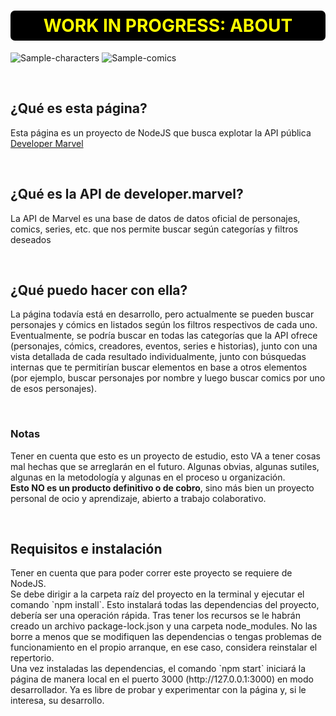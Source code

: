 <div class="main">
  <h1 style="text-align: center; color: yellow; padding: 0.25em; border-radius: 7px; background-color: black;">WORK IN PROGRESS: ABOUT</h1>

  ![Sample-characters](https://github.com/user-attachments/assets/62fcaf82-7322-40ea-9c62-d739f4239998)
  ![Sample-comics](https://github.com/user-attachments/assets/9804ef66-dc83-4799-a314-e5dd8893ccf3)

  
  <br>
  <h2>¿Qué es esta página?</h2>
  <p>Esta página es un proyecto de NodeJS que busca explotar la API pública <a href="https://developer.marvel.com/" target="_blank">Developer Marvel</a></p>
  <br>
  
  <h2>¿Qué es la API de developer.marvel?</h2>
  <p>La API de Marvel es una base de datos de datos oficial de personajes, comics, series, etc. que nos permite buscar según categorías y filtros deseados</p>
  <br>
  
  <h2>¿Qué puedo hacer con ella?</h2>
  <p>La página todavía está en desarrollo, pero actualmente se pueden buscar personajes y cómics en listados según los filtros respectivos de cada uno.<br>Eventualmente, se podría buscar en todas las categorías que la API ofrece (personajes, cómics, creadores, eventos, series e historias), junto con una vista detallada de cada resultado individualmente, junto con búsquedas internas que te permitirían buscar elementos en base a otros elementos (por ejemplo, buscar personajes por nombre y luego buscar comics por uno de esos personajes).</p>
  <br>
  
  <h3>Notas</h3>
  <p>Tener en cuenta que esto es un proyecto de estudio, esto VA a tener cosas mal hechas que se arreglarán en el futuro. Algunas obvias, algunas sutiles, algunas en la metodología y algunas en el proceso u organización.<br> <b>Esto NO es un producto definitivo o de cobro</b>, sino más bien un proyecto personal de ocio y aprendizaje, abierto a trabajo colaborativo.</p>
  <br>

  <h2>Requisitos e instalación</h2>
  <p>Tener en cuenta que para poder correr este proyecto se requiere de NodeJS.<br>Se debe dirigir a la carpeta raíz del proyecto en la terminal y ejecutar el comando `npm install`. Esto instalará todas las dependencias del proyecto, debería ser una operación rápida. Tras tener los recursos se le habrán creado un archivo package-lock.json y una carpeta node_modules. No las borre a menos que se modifiquen las dependencias o tengas problemas de funcionamiento en el propio arranque, en ese caso, considera reinstalar el repertorio.<br>Una vez instaladas las dependencias, el comando `npm start` iniciará la página de manera local en el puerto 3000 (http://127.0.0.1:3000) en modo desarrollador. Ya es libre de probar y experimentar con la página y, si le interesa, su desarrollo.</p>
</div>
